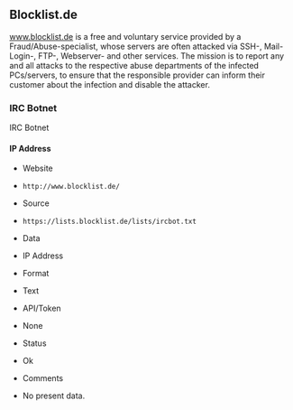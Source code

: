 ## Blocklist.de

www.blocklist.de is a free and voluntary service provided by a
Fraud/Abuse-specialist, whose servers are often attacked via SSH-, Mail-Login-,
FTP-, Webserver- and other services. 
The mission is to report any and all attacks to the respective abuse departments
of the infected PCs/servers, to ensure that the responsible provider can inform
their customer about the infection and disable the attacker. 

### IRC Botnet

IRC Botnet

#### IP Address
>
* Website
 - `http://www.blocklist.de/`
* Source
 - `https://lists.blocklist.de/lists/ircbot.txt`
* Data
 - IP Address
* Format
 - Text
* API/Token
 - None
* Status
 - Ok
* Comments
 - No present data.
